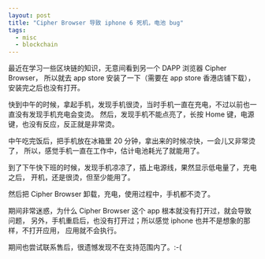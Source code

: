 ```yaml
---
layout: post
title: "Cipher Browser 导致 iphone 6 死机，电池 bug"
tags:
  - misc
  - blockchain
---
```


最近在学习一些区块链的知识，无意间看到另一个 DAPP 浏览器 Cipher Browser，
所以就去 app store 安装了一下（需要在 app store
香港店铺下载），安装完之后也没有打开。

快到中午的时候，拿起手机，发现手机很烫，当时手机一直在充电，不过以前也一直没有发现手机充电会变烫。
然后，发现手机不能点亮了，长按 Home 键，电源键，也没有反应，反正就是非常烫。

中午吃完饭后，把手机放在冰箱里 20 分钟，拿出来的时候凉快，一会儿又非常烫了，
所以，感觉手机一直在工作中，估计电池耗光了就能用了。

到了下午快下班的时候，发现手机凉凉了，插上电源线，果然显示低电量了，充电之后，
开机，还是很烫，但至少能用了。

然后把 Cipher Browser 卸载，充电，使用过程中，手机都不烫了。

期间非常迷惑，为什么 Cipher Browser 这个 app 根本就没有打开过，就会导致问题，
另外，手机重启后，也没有打开过；所以感觉 iphone 也并不是想象的那样，不打开应用，
应用就不会执行。

期间也尝试联系售后，很遗憾发现不在支持范围内了。:-(
